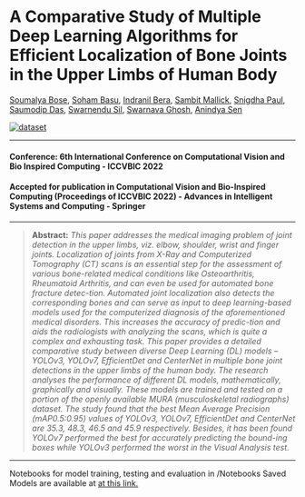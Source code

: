 <h1>A Comparative Study of Multiple Deep Learning Algorithms for Efficient Localization of Bone Joints in the Upper Limbs of Human Body</h1>

[Soumalya Bose](https://scholar.google.com/citations?user=Y_pbe8kAAAAJ&hl=en), [Soham Basu](https://scholar.google.com/citations?user=VFrBx88AAAAJ&hl=en), [Indranil Bera](https://www.linkedin.com/in/indranil-bera-16007196), [Sambit Mallick](https://www.linkedin.com/in/sambit-mallick-428b31235), [Snigdha Paul](https://www.linkedin.com/in/snigdha-paul-bb4355252), [Saumodip Das](https://www.linkedin.com/in/saumodip-das-3b37b822a), [Swarnendu Sil](https://www.linkedin.com/in/swarnendu-sil-641abb22b), [Swarnava Ghosh](https://www.linkedin.com/in/swarnava-ghosh-28711b178), [Anindya Sen](https://scholar.google.com/citations?user=vA6hgasAAAAJ&hl=en)

[![dataset](https://img.shields.io/badge/MURA-Dataset-red)](https://stanfordmlgroup.github.io/competitions/mura/) 


<hr />
<h4>Conference: 6th International Conference on Computational Vision and Bio Inspired Computing - ICCVBIC 2022 </h4>
<h4>Accepted for publication in Computational Vision and Bio-Inspired Computing (Proceedings of ICCVBIC 2022) - Advances in Intelligent Systems and Computing - Springer </h4>
<hr />


> **Abstract:** *This paper addresses the medical imaging problem of joint detection in the upper limbs, viz. elbow, shoulder, wrist and finger joints. Localization of joints from X-Ray and Computerized Tomography (CT) scans is an essential step for the assessment of various bone-related medical conditions like Osteoarthritis, Rheumatoid Arthritis, and can even be used for automated bone fracture detec-tion. Automated joint localization also detects the corresponding bones and can serve as input to deep learning-based models used for the computerized diagnosis of the aforementioned medical disorders. This increases the accuracy of predic-tion and aids the radiologists with analyzing the scans, which is quite a complex and exhausting task. This paper provides a detailed comparative study between diverse Deep Learning (DL) models – YOLOv3, YOLOv7, EfficientDet and CenterNet in multiple bone joint detections in the upper limbs of the human body. The research analyses the performance of different DL models, mathematically, graphically and visually. These models are trained and tested on a portion of the openly available MURA (musculoskeletal radiographs) dataset. The study found that the best Mean Average Precision (mAP0.5:0.95) values of YOLOv3, YOLOv7, EfficientDet and CenterNet are 35.3, 48.3, 46.5 and 45.9 respectively. Besides, it has been found YOLOv7 performed the best for accurately predicting the bound-ing boxes while YOLOv3 performed the worst in the Visual Analysis test.*

<hr />

Notebooks for model training, testing and evaluation in /Notebooks
Saved Models are available at <a href="https://drive.google.com/drive/folders/1lgz6nURTzDC2HbEBdGaf-sVS0jgQiysC?usp=sharing">at this link.</a>
